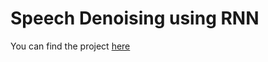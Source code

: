 # Speech Denoising using RNN

You can find the project [here](https://github.com/shaharpit809/Speech-Denoising-using-DNN-CNN-and-RNN/tree/master/RNN)